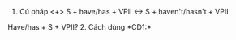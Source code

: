 1. Cú pháp 
  <+> S + have/has + VPII 
  <-> S + haven't/hasn't + VPII 
  <?> Have/has + S + VPII? 
2. Cách dùng 

*CD1:* 
